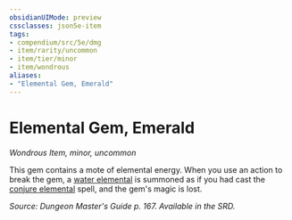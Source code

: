 ```yaml
---
obsidianUIMode: preview
cssclasses: json5e-item
tags:
- compendium/src/5e/dmg
- item/rarity/uncommon
- item/tier/minor
- item/wondrous
aliases: 
- "Elemental Gem, Emerald"
---
```

# Elemental Gem, Emerald
*Wondrous Item, minor, uncommon*  


This gem contains a mote of elemental energy. When you use an action to break the gem, a [water elemental](/Systems/5e/bestiary/elemental/water-elemental.md) is summoned as if you had cast the [conjure elemental](/Systems/5e/spells/conjure-elemental.md) spell, and the gem's magic is lost.

*Source: Dungeon Master's Guide p. 167. Available in the SRD.*